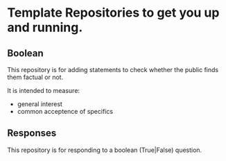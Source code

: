 # Template Repositories to get you up and running.

## Boolean
This repository is for adding statements to check whether the public finds them factual or not.

It is intended to measure:
- general interest
- common acceptence of specifics

## Responses
This repository is for responding to a boolean (True|False) question.
